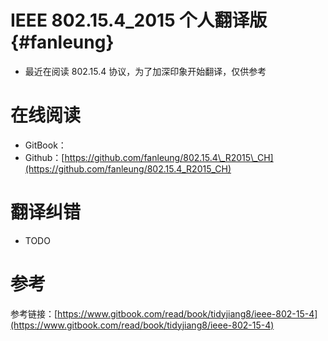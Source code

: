 # IEEE 802.15.4\_2015  个人翻译版 {#fanleung}

* 最近在阅读 802.15.4 协议，为了加深印象开始翻译，仅供参考

# 在线阅读

* GitBook：
* Github：[https://github.com/fanleung/802.15.4\_R2015\_CH](https://github.com/fanleung/802.15.4_R2015_CH)

# 翻译纠错

* TODO

# 参考

参考链接：[https://www.gitbook.com/read/book/tidyjiang8/ieee-802-15-4](https://www.gitbook.com/read/book/tidyjiang8/ieee-802-15-4)

